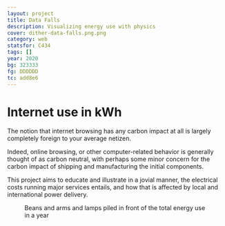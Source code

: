 ```yaml
---
layout: project
title: Data Falls
description: Visualizing energy use with physics
cover: dither-data-falls.png.png
category: web
statsfor: C434
tags: []
year: 2020
bg: 323333
fg: DDDDDD
tc: add8e6
---
```


# Internet use in kWh

The notion that internet browsing has any carbon impact at all is largely completely foreign to your average netizen.

Indeed, online browsing, or other computer-related behavior is generally thought of as carbon neutral, with perhaps some minor concern for the carbon impact of shipping and manufacturing the initial components.

This project aims to educate and illustrate in a jovial manner, the electrical costs running major services entails, and how that is affected by local and international power delivery.

<figure>
	<img alt="" src="/assets/img/work/data-falls/dither-df-01.png.png" />
	<figcaption>Beans and arms and lamps piled in front of the total energy use in a year</figcaption>
</figure>
